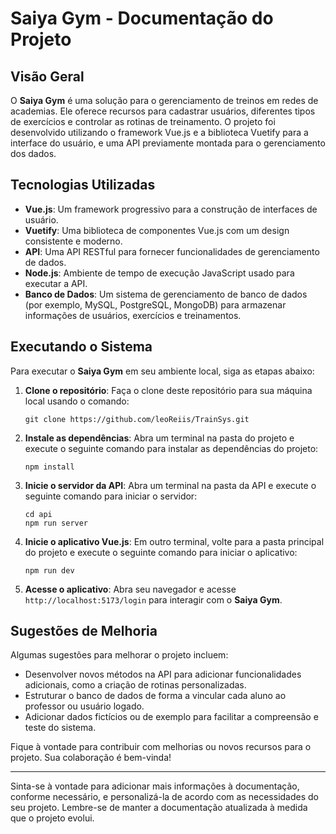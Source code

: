 # Saiya Gym - Documentação do Projeto

## Visão Geral

O **Saiya Gym** é uma solução para o gerenciamento de treinos em redes de academias. Ele oferece recursos para cadastrar usuários, diferentes tipos de exercícios e controlar as rotinas de treinamento. O projeto foi desenvolvido utilizando o framework Vue.js e a biblioteca Vuetify para a interface do usuário, e uma API previamente montada para o gerenciamento dos dados.

## Tecnologias Utilizadas

- **Vue.js**: Um framework progressivo para a construção de interfaces de usuário.
- **Vuetify**: Uma biblioteca de componentes Vue.js com um design consistente e moderno.
- **API**: Uma API RESTful para fornecer funcionalidades de gerenciamento de dados.
- **Node.js**: Ambiente de tempo de execução JavaScript usado para executar a API.
- **Banco de Dados**: Um sistema de gerenciamento de banco de dados (por exemplo, MySQL, PostgreSQL, MongoDB) para armazenar informações de usuários, exercícios e treinamentos.

## Executando o Sistema

Para executar o **Saiya Gym** em seu ambiente local, siga as etapas abaixo:

1. **Clone o repositório**: Faça o clone deste repositório para sua máquina local usando o comando:

    ```
    git clone https://github.com/leoReiis/TrainSys.git
    ```

2. **Instale as dependências**: Abra um terminal na pasta do projeto e execute o seguinte comando para instalar as dependências do projeto:

    ```
    npm install
    ```

3. **Inicie o servidor da API**: Abra um terminal na pasta da API e execute o seguinte comando para iniciar o servidor:

    ```
    cd api
    npm run server
    ```

4. **Inicie o aplicativo Vue.js**: Em outro terminal, volte para a pasta principal do projeto e execute o seguinte comando para iniciar o aplicativo:

    ```
    npm run dev
    ```

5. **Acesse o aplicativo**: Abra seu navegador e acesse `http://localhost:5173/login` para interagir com o **Saiya Gym**.

## Sugestões de Melhoria

Algumas sugestões para melhorar o projeto incluem:

- Desenvolver novos métodos na API para adicionar funcionalidades adicionais, como a criação de rotinas personalizadas.
- Estruturar o banco de dados de forma a vincular cada aluno ao professor ou usuário logado.
- Adicionar dados fictícios ou de exemplo para facilitar a compreensão e teste do sistema.

Fique à vontade para contribuir com melhorias ou novos recursos para o projeto. Sua colaboração é bem-vinda!

---
Sinta-se à vontade para adicionar mais informações à documentação, conforme necessário, e personalizá-la de acordo com as necessidades do seu projeto. Lembre-se de manter a documentação atualizada à medida que o projeto evolui.
